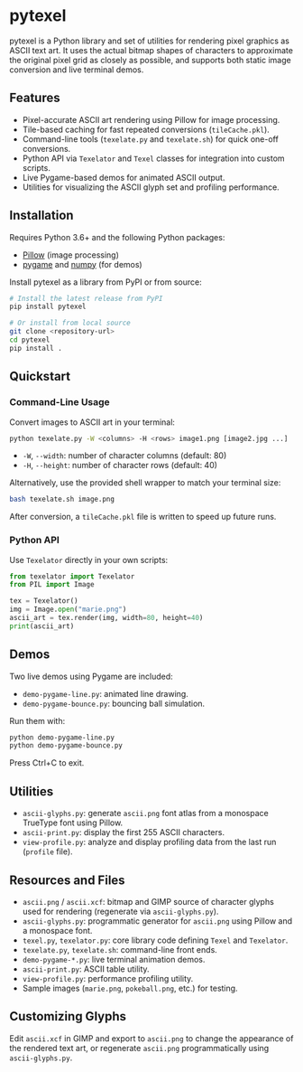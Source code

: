 # pytexel

pytexel is a Python library and set of utilities for rendering pixel graphics as ASCII text art.
It uses the actual bitmap shapes of characters to approximate the original pixel grid as closely as possible,
and supports both static image conversion and live terminal demos.

## Features

- Pixel-accurate ASCII art rendering using Pillow for image processing.
- Tile-based caching for fast repeated conversions (`tileCache.pkl`).
- Command-line tools (`texelate.py` and `texelate.sh`) for quick one-off conversions.
- Python API via `Texelator` and `Texel` classes for integration into custom scripts.
- Live Pygame-based demos for animated ASCII output.
- Utilities for visualizing the ASCII glyph set and profiling performance.

## Installation

Requires Python 3.6+ and the following Python packages:

- [Pillow](https://pypi.org/project/Pillow/) (image processing)
- [pygame](https://pypi.org/project/pygame/) and [numpy](https://pypi.org/project/numpy/) (for demos)

Install pytexel as a library from PyPI or from source:

```bash
# Install the latest release from PyPI
pip install pytexel

# Or install from local source
git clone <repository-url>
cd pytexel
pip install .
```

## Quickstart

### Command-Line Usage

Convert images to ASCII art in your terminal:

```bash
python texelate.py -W <columns> -H <rows> image1.png [image2.jpg ...]
```

- `-W`, `--width`: number of character columns (default: 80)
- `-H`, `--height`: number of character rows (default: 40)

Alternatively, use the provided shell wrapper to match your terminal size:

```bash
bash texelate.sh image.png
```

After conversion, a `tileCache.pkl` file is written to speed up future runs.

### Python API

Use `Texelator` directly in your own scripts:

```python
from texelator import Texelator
from PIL import Image

tex = Texelator()
img = Image.open("marie.png")
ascii_art = tex.render(img, width=80, height=40)
print(ascii_art)
```

## Demos

Two live demos using Pygame are included:

- `demo-pygame-line.py`: animated line drawing.
- `demo-pygame-bounce.py`: bouncing ball simulation.

Run them with:

```bash
python demo-pygame-line.py
python demo-pygame-bounce.py
```

Press Ctrl+C to exit.

## Utilities

- `ascii-glyphs.py`: generate `ascii.png` font atlas from a monospace TrueType font using Pillow.
- `ascii-print.py`: display the first 255 ASCII characters.
- `view-profile.py`: analyze and display profiling data from the last run (`profile` file).

## Resources and Files

- `ascii.png` / `ascii.xcf`: bitmap and GIMP source of character glyphs used for rendering (regenerate via `ascii-glyphs.py`).
- `ascii-glyphs.py`: programmatic generator for `ascii.png` using Pillow and a monospace font.
- `texel.py`, `texelator.py`: core library code defining `Texel` and `Texelator`.
- `texelate.py`, `texelate.sh`: command-line front ends.
- `demo-pygame-*.py`: live terminal animation demos.
- `ascii-print.py`: ASCII table utility.
- `view-profile.py`: performance profiling utility.
- Sample images (`marie.png`, `pokeball.png`, etc.) for testing.

## Customizing Glyphs

Edit `ascii.xcf` in GIMP and export to `ascii.png` to change the appearance of the rendered text art,
or regenerate `ascii.png` programmatically using `ascii-glyphs.py`.
